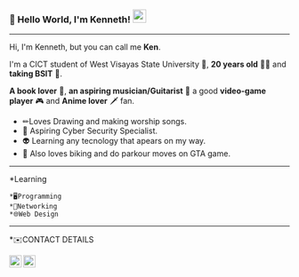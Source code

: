### 👋 Hello World, I'm Kenneth!  <img src="https://github.com/TheDudeThatCode/TheDudeThatCode/blob/master/Assets/Earth.gif" width="24px">


---- 

Hi, I'm Kenneth, but you can call me **Ken**. 

I'm a CICT student of West Visayas State University 💚, **20 years old** 👶🏻 and **taking BSIT** 🧐. 

**A book lover** 📕, **an aspiring musician/Guitarist** 🎸 a good **video-game player** 🎮 and **Anime lover** 🗡 fan. 

* ✏Loves Drawing and making worship songs. 
* 💫 Aspiring Cyber Security Specialist.
* 👽 Learning any tecnology that apears on my way.
* 🚴 Also loves biking and do parkour moves on GTA game.

----
*Learning 
   
    *🖥️Programming
    *🍃Networking
    *🌐Web Design

----
*✉️CONTACT DETAILS

</a>
<a target="_blank" href="mailto:kenneth.fuentes@wvsu.edu.ph">
  <img align="left" alt="Gmail" width="22px" src="https://cdn.jsdelivr.net/npm/simple-icons@v3/icons/gmail.svg" />
</a>
<a target="_blank" href="https://m.facebook.com/kenneth.fuentes.92">
  <img align="left" alt="Facebook" width="22px" src="https://cdn.jsdelivr.net/npm/simple-icons@v3/icons/facebook.svg" />
</a>
</br>
